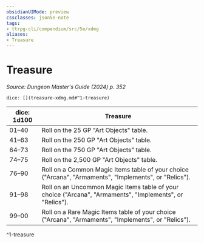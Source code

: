 ```yaml
---
obsidianUIMode: preview
cssclasses: json5e-note
tags:
- ttrpg-cli/compendium/src/5e/xdmg
aliases:
- Treasure
---
```

# Treasure
*Source: Dungeon Master's Guide (2024) p. 352* 

`dice: [](treasure-xdmg.md#^1-treasure)`

| dice: 1d100 | Treasure |
|-------------|----------|
| 01–40 | Roll on the 25 GP "Art Objects" table. |
| 41–63 | Roll on the 250 GP "Art Objects" table. |
| 64–73 | Roll on the 750 GP "Art Objects" table. |
| 74–75 | Roll on the 2,500 GP "Art Objects" table. |
| 76–90 | Roll on a Common Magic Items table of your choice ("Arcana", "Armaments", "Implements", or "Relics"). |
| 91–98 | Roll on an Uncommon Magic Items table of your choice ("Arcana", "Armaments", "Implements", or "Relics"). |
| 99–00 | Roll on a Rare Magic Items table of your choice ("Arcana", "Armaments", "Implements", or "Relics"). |
^1-treasure